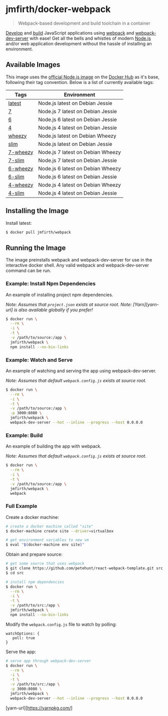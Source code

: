 # jmfirth/docker-webpack

> Webpack-based development and build toolchain in a container

[Develop](#example:-watch-and-serve) and [build](#example:-build) JavaScript applications using [webpack][webpack--url] and [webpack-dev-server][webpack-dev-server--url] with ease!  Get all the bells and whistles of modern [Node.js][nodejs--url] and/or web application development without the hassle of installing an environment.


## Available Images

This image uses the [official Node.js image][docker_hub_node--url] on the [Docker Hub][docker_hub--url] as it's base, following their tag convention.  Below is a list of currently available tags:

| Tags | Environment |
|------|-------------|
| [latest][dockerfile-latest] | Node.js latest on Debian Jessie |
| [7][dockerfile-7] | Node.js 7 latest on Debian Jessie |
| [6][dockerfile-6] | Node.js 6 latest on Debian Jessie |
| [4][dockerfile-4] | Node.js 4 latest on Debian Jessie |
| [wheezy][dockerfile-wheezy] | Node.js latest on Debian Wheezy |
| [slim][dockerfile-slim] | Node.js latest on Debian Jessie |
| [7-wheezy][dockerfile-7-wheezy] | Node.js 7 latest on Debian Wheezy |
| [7-slim][dockerfile-7-slim] | Node.js 7 latest on Debian Jessie |
| [6-wheezy][dockerfile-6-wheezy] | Node.js 6 latest on Debian Wheezy |
| [6-slim][dockerfile-6-slim] | Node.js 6 latest on Debian Jessie |
| [4-wheezy][dockerfile-4-wheezy] | Node.js 4 latest on Debian Wheezy |
| [4-slim][dockerfile-4-slim] | Node.js 4 latest on Debian Jessie |


## Installing the Image

Install latest:

```sh
$ docker pull jmfirth/webpack
```

## Running the Image

The image preinstalls webpack and webpack-dev-server for use in the interactive docker shell.  Any valid webpack and webpack-dev-server command can be run.

### Example: Install Npm Dependencies

An example of installing project npm dependencies.

_Note: Assumes that `project.json` exists at source root._
_Note: [Yarn][yarn-url] is also available globally if you prefer!_

```sh
$ docker run \
  --rm \
  -i \
  -t \
  -v /path/to/source:/app \
  jmfirth/webpack \
  npm install --no-bin-links
```

### Example: Watch and Serve

An example of watching and serving the app using webpack-dev-server.

_Note: Assumes that default `webpack.config.js` exists at source root._

```sh
$ docker run \
  --rm \
  -i \
  -t \
  -v /path/to/source:/app \
  -p 3000:8080 \
  jmfirth/webpack \
  webpack-dev-server --hot --inline --progress --host 0.0.0.0
```

### Example: Build

An example of building the app with webpack.

_Note: Assumes that default `webpack.config.js` exists at source root._

```sh
$ docker run \
  --rm \
  -i \
  -t \
  -v /path/to/source:/app \
  jmfirth/webpack \
  webpack
```


### Full Example

Create a docker machine:

```sh
# create a docker machine called "site"
$ docker-machine create site --driver=virtualbox

# get environment variables to new vm
$ eval "$(docker-machine env site)"
```

Obtain and prepare source:

```sh
# get some source that uses webpack
$ git clone https://github.com/petehunt/react-webpack-template.git src
$ cd src

# install npm dependencies
$ docker run \
  --rm \
  -i \
  -t \
  -v /path/to/src:/app \
  jmfirth/webpack \
  npm install --no-bin-links
```

Modify the `webpack.config.js` file to watch by polling:

```
watchOptions: {
   poll: true
}
```

Serve the app:

```sh
# serve app through webpack-dev-server
$ docker run \
  --rm \
  -i \
  -t \
  -v /path/to/src:/app \
  -p 3000:8080 \
  jmfirth/webpack \
  webpack-dev-server --hot --inline --progress --host 0.0.0.0
```

[nodejs--url]: https://github.com/nodejs/node
[webpack--url]: https://github.com/webpack/webpack
[webpack-dev-server--url]: https://github.com/webpack/webpack-dev-server
[docker_hub--url]: hub.docker.com
[docker_hub_node--url]: https://hub.docker.com/_/node/
[dockerfile-latest]: https://github.com/jmfirth/docker-webpack/blob/master/latest/Dockerfile
[dockerfile-7]: https://github.com/jmfirth/docker-webpack/blob/master/7/Dockerfile
[dockerfile-6]: https://github.com/jmfirth/docker-webpack/blob/master/6/Dockerfile
[dockerfile-4]: https://github.com/jmfirth/docker-webpack/blob/master/4/Dockerfile
[dockerfile-wheezy]: https://github.com/jmfirth/docker-webpack/blob/master/wheezy/Dockerfile
[dockerfile-slim]: https://github.com/jmfirth/docker-webpack/blob/master/slim/Dockerfile
[dockerfile-7-wheezy]: https://github.com/jmfirth/docker-webpack/blob/master/7/wheezy/Dockerfile
[dockerfile-7-slim]: https://github.com/jmfirth/docker-webpack/blob/master/7/slim/Dockerfile
[dockerfile-6-wheezy]: https://github.com/jmfirth/docker-webpack/blob/master/6/wheezy/Dockerfile
[dockerfile-6-slim]: https://github.com/jmfirth/docker-webpack/blob/master/6/slim/Dockerfile
[dockerfile-4-wheezy]: https://github.com/jmfirth/docker-webpack/blob/master/4/wheezy/Dockerfile
[dockerfile-4-slim]: https://github.com/jmfirth/docker-webpack/blob/master/4/slim/Dockerfile
[yarn-url][https://yarnpkg.com/]
